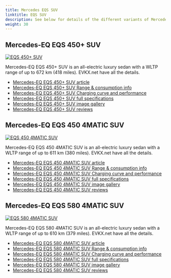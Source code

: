 ```yaml
---
title: Mercedes EQS SUV
linktitle: EQS SUV
description: See below for details of the different variants of Mercedes EQS SUV
weight: 30
---
```

## Mercedes-EQ EQS 450+ SUV

[![EQS 450+ SUV](https://media.evkx.net/multimedia/models/mercedes/eqs_suv/eqs_450plus_suv/main_1_st.jpg)](/models/mercedes/eqs_suv/eqs_450plus_suv/)

Mercedes-EQ EQS 450+ SUV is an all-electric luxury sedan with a WLTP range of up to 672 km (418 miles). EVKX.net have all the details. 

- [Mercedes-EQ EQS 450+ SUV article](/models/mercedes/eqs_suv/eqs_450plus_suv/)
- [Mercedes-EQ EQS 450+ SUV Range & consumption info](/models/mercedes/eqs_suv/eqs_450plus_suv//rangeandconsumption)
- [Mercedes-EQ EQS 450+ SUV Charging curve and performance](/models/mercedes/eqs_suv/eqs_450plus_suv//chargingcurve)
- [Mercedes-EQ EQS 450+ SUV full specifications](/models/mercedes/eqs_suv/eqs_450plus_suv//specifications)
- [Mercedes-EQ EQS 450+ SUV image gallery](/models/mercedes/eqs_suv/eqs_450plus_suv//gallery)
- [Mercedes-EQ EQS 450+ SUV reviews](/models/mercedes/eqs_suv/eqs_450plus_suv//reviews)

## Mercedes-EQ EQS 450 4MATIC SUV

[![EQS 450 4MATIC SUV](https://media.evkx.net/multimedia/models/mercedes/eqs_suv/eqs_450_4matic_suv/main_1_st.jpg)](/models/mercedes/eqs_suv/eqs_450_4matic_suv/)

Mercedes-EQ EQS 450 4MATIC SUV is an all-electric luxury sedan with a WLTP range of up to 611 km (380 miles). EVKX.net have all the details. 

- [Mercedes-EQ EQS 450 4MATIC SUV article](/models/mercedes/eqs_suv/eqs_450_4matic_suv/)
- [Mercedes-EQ EQS 450 4MATIC SUV Range & consumption info](/models/mercedes/eqs_suv/eqs_450_4matic_suv//rangeandconsumption)
- [Mercedes-EQ EQS 450 4MATIC SUV Charging curve and performance](/models/mercedes/eqs_suv/eqs_450_4matic_suv//chargingcurve)
- [Mercedes-EQ EQS 450 4MATIC SUV full specifications](/models/mercedes/eqs_suv/eqs_450_4matic_suv//specifications)
- [Mercedes-EQ EQS 450 4MATIC SUV image gallery](/models/mercedes/eqs_suv/eqs_450_4matic_suv//gallery)
- [Mercedes-EQ EQS 450 4MATIC SUV reviews](/models/mercedes/eqs_suv/eqs_450_4matic_suv//reviews)

## Mercedes-EQ EQS 580 4MATIC SUV

[![EQS 580 4MATIC SUV](https://media.evkx.net/multimedia/models/mercedes/eqs_suv/eqs_580_4matic_suv/main_1_st.jpg)](/models/mercedes/eqs_suv/eqs_580_4matic_suv/)

Mercedes-EQ EQS 580 4MATIC SUV is an all-electric luxury sedan with a WLTP range of up to 610 km (379 miles). EVKX.net have all the details. 

- [Mercedes-EQ EQS 580 4MATIC SUV article](/models/mercedes/eqs_suv/eqs_580_4matic_suv/)
- [Mercedes-EQ EQS 580 4MATIC SUV Range & consumption info](/models/mercedes/eqs_suv/eqs_580_4matic_suv//rangeandconsumption)
- [Mercedes-EQ EQS 580 4MATIC SUV Charging curve and performance](/models/mercedes/eqs_suv/eqs_580_4matic_suv//chargingcurve)
- [Mercedes-EQ EQS 580 4MATIC SUV full specifications](/models/mercedes/eqs_suv/eqs_580_4matic_suv//specifications)
- [Mercedes-EQ EQS 580 4MATIC SUV image gallery](/models/mercedes/eqs_suv/eqs_580_4matic_suv//gallery)
- [Mercedes-EQ EQS 580 4MATIC SUV reviews](/models/mercedes/eqs_suv/eqs_580_4matic_suv//reviews)


